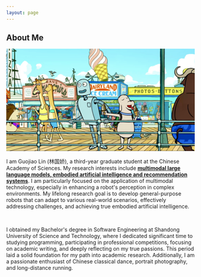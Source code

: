 ```yaml
---
layout: page
---
```

## About Me
<img src="file/robot_dream.jpg">

I am Guojiao Lin (林国娇), a third-year graduate student at the Chinese Academy of Sciences. My research interests include **<u>multimodal large language models, embodied artificial intelligence and recommendation systems</u>**. I am particularly focused on the application of multimodal technology, especially in enhancing a robot's perception in complex environments. My lifelong research goal is to develop general-purpose robots that can adapt to various real-world scenarios, effectively addressing challenges, and achieving true embodied artificial intelligence.

<br>

I obtained my Bachelor's degree in Software Engineering at Shandong University of Science and Technology, where I dedicated significant time to studying programming, participating in professional competitions, focusing on academic writing, and deeply reflecting on my true passions. This period laid a solid foundation for my path into academic research. Additionally, I am a passionate enthusiast of Chinese classical dance, portrait photography, and long-distance running.
